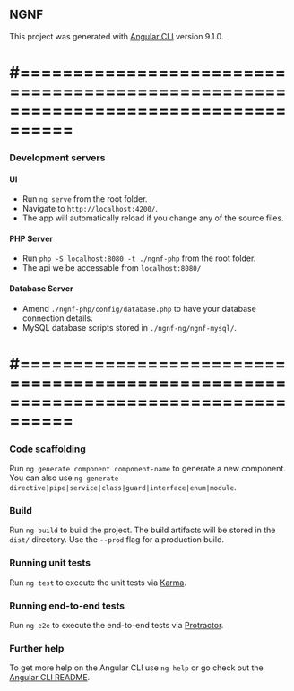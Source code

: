 ## NGNF
This project was generated with [Angular CLI](https://github.com/angular/angular-cli) version 9.1.0.

# #===================================================================================

### Development servers
#### UI
* Run `ng serve` from the root folder.
* Navigate to `http://localhost:4200/`. 
* The app will automatically reload if you change any of the source files.


#### PHP Server
* Run `php -S localhost:8080 -t ./ngnf-php` from the root folder.
* The api we be accessable from `localhost:8080/`


#### Database Server
* Amend `./ngnf-php/config/database.php` to have your database connection details.
* MySQL database scripts stored in `./ngnf-ng/ngnf-mysql/`.


# #===================================================================================

### Code scaffolding
Run `ng generate component component-name` to generate a new component. You can also use `ng generate directive|pipe|service|class|guard|interface|enum|module`.


### Build
Run `ng build` to build the project. The build artifacts will be stored in the `dist/` directory. Use the `--prod` flag for a production build.


### Running unit tests
Run `ng test` to execute the unit tests via [Karma](https://karma-runner.github.io).


### Running end-to-end tests
Run `ng e2e` to execute the end-to-end tests via [Protractor](http://www.protractortest.org/).


### Further help
To get more help on the Angular CLI use `ng help` or go check out the [Angular CLI README](https://github.com/angular/angular-cli/blob/master/README.md).

